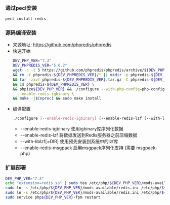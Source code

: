 ### 通过pecl安装  
```bash
pecl install redis
```

### 源码编译安装  
- 来源地址: https://github.com/phpredis/phpredis  
- 快速开始
    ```bash
    DEV_PHP_VER="7.3"
    DEV_PHPREDIS_VER="5.0.2"
    wget -c -t 5 https://github.com/phpredis/phpredis/archive/${DEV_PHPREDIS_VER}.tar.gz -O phpredis-${DEV_PHPREDIS_VER}.tar.gz \
    && rm -r phpredis-${DEV_PHPREDIS_VER}/* || mkdir -p phpredis-${DEV_PHPREDIS_VER} || true \
    && tar -zxvf phpredis-${DEV_PHPREDIS_VER}.tar.gz -C phpredis-${DEV_PHPREDIS_VER} --strip-components=1 \
    && cd phpredis-${DEV_PHPREDIS_VER} \
    && phpize${DEV_PHP_VER} && ./configure --with-php-config=php-config${DEV_PHP_VER} \
      --enable-redis-igbinary \
    && make -j$(nproc) && sudo make install
    ```
- 编译配置
    ```bash
    ./configure [--enable-redis-igbinary] [--enable-redis-lzf [--with-liblzf[=DIR]]]
    ```
    - --enable-redis-igbinary 使用igbinary库序列化数据 
    - --enable-redis-lzf 将数据发送到Redis服务器之前压缩数据
    - --with-liblzf[=DIR] 使用预先安装到系统中的lzf库
    - --enable-redis-msgpack 启用msgpack序列化支持 (需要 msgpack-php)

### 扩展部署
```bash
DEV_PHP_VER="7.3"
echo "extension=redis.so" | sudo tee /etc/php/${DEV_PHP_VER}/mods-available/redis.ini
sudo ln -s /etc/php/${DEV_PHP_VER}/mods-available/redis.ini /etc/php/${DEV_PHP_VER}/cli/conf.d/26-redis.ini
sudo ln -s /etc/php/${DEV_PHP_VER}/mods-available/redis.ini /etc/php/${DEV_PHP_VER}/fpm/conf.d/26-redis.ini
sudo service php${DEV_PHP_VER}-fpm restart
```